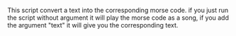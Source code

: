  This script convert a text into the corresponding morse code.
  if you just run the script without argument it will play the morse code as a song, if you add the argument "text" it will give you the corresponding text.
